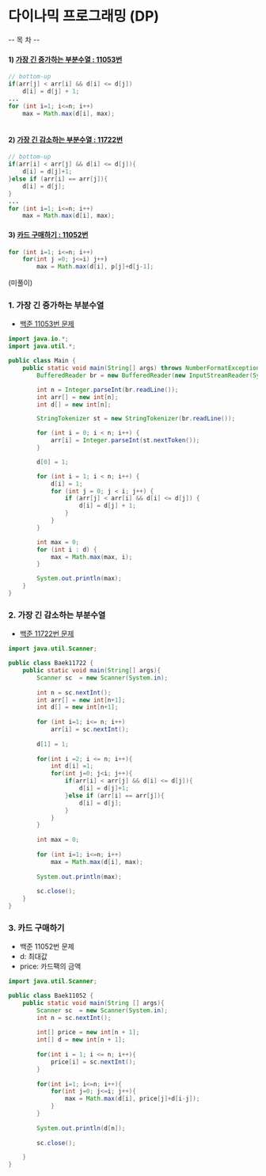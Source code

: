 # 다이나믹 프로그래밍 (DP)

-- 목  차 --
#### 1) [가장 긴 증가하는 부분수열 : 11053번](#1-가장-긴-증가하는-부분수열)
```java
// bottom-up 
if(arr[j] < arr[i] && d[i] <= d[j])
	d[i] = d[j] + 1;
...
for (int i=1; i<=n; i++)
	max = Math.max(d[i], max);
	
```

#### 2) [가장 긴 감소하는 부분수열 : 11722번](#2-가장-긴-감소하는-부분수열)
```java
// bottom-up 
if(arr[i] < arr[j] && d[i] <= d[j]){
	d[i] = d[j]+1;
}else if (arr[i] == arr[j]){
	d[i] = d[j];	
}
...
for (int i=1; i<=n; i++)
	max = Math.max(d[i], max);	
```
#### 3) [카드 구매하기 : 11052번](#3-카드-구매하기)

```java
for (int i=1; i<=n; i++)
	for(int j =0; j<=i) j++)
		max = Math.max(d[i], p[j]+d[j-1];

```

(미풀이)




### 1. 가장 긴 증가하는 부분수열
* [백준 11053번 문제](https://www.acmicpc.net/problem/11053)

```java
import java.io.*;
import java.util.*;

public class Main {
	public static void main(String[] args) throws NumberFormatException, IOException {
		BufferedReader br = new BufferedReader(new InputStreamReader(System.in));

		int n = Integer.parseInt(br.readLine());
		int arr[] = new int[n];
		int d[] = new int[n];

		StringTokenizer st = new StringTokenizer(br.readLine());

		for (int i = 0; i < n; i++) {
			arr[i] = Integer.parseInt(st.nextToken());
		}

		d[0] = 1;

		for (int i = 1; i < n; i++) {
			d[i] = 1;
			for (int j = 0; j < i; j++) {
				if (arr[j] < arr[i] && d[i] <= d[j]) {
					d[i] = d[j] + 1;
				}
			}
		}

		int max = 0;
		for (int i : d) {
			max = Math.max(max, i);
		}

		System.out.println(max);
	}
}

```

### 2. 가장 긴 감소하는 부분수열 
* [백준 11722번 문제](https://www.acmicpc.net/problem/11722)
```java
import java.util.Scanner;

public class Baek11722 {
	public static void main(String[] args){
		Scanner sc  = new Scanner(System.in);
		
		int n = sc.nextInt();
		int arr[] = new int[n+1];
		int d[] = new int[n+1];
		
		for (int i=1; i<= n; i++)
			arr[i] = sc.nextInt();
		
		d[1] = 1;
		
		for(int i =2; i <= n; i++){
			int d[i] =1;
			for(int j=0; j<i; j++){
				if(arr[i] < arr[j] && d[i] <= d[j]){
					d[i] = d[j]+1;
				}else if (arr[i] == arr[j]){
					d[i] = d[j];	
				}
			}
		}	
		
		int max = 0;
		
		for (int i=1; i<=n; i++)
			max = Math.max(d[i], max);
			
		System.out.println(max);
		
		sc.close();
	}
}
```

### 3. 카드 구매하기 
* 백준 11052번 문제 
* d: 최대값
* price: 카드팩의 금액 

```java
import java.util.Scanner;

public class Baek11052 {
	public static void main(String [] args){
		Scanner sc  = new Scanner(System.in);
		int n = sc.nextInt();
		
		int[] price = new int[n + 1]; 
		int[] d = new int[n + 1]; 
		
		for(int i = 1; i <= n; i++){
			price[i] = sc.nextInt();
		}
		
		for(int i=1; i<=n; i++){
			for(int j=0; j<=i; j++){
				max = Math.max(d[i], price[j]+d[i-j]);
			}
		}
		
		System.out.println(d[n]);
		
		sc.close();

	}
}
```




